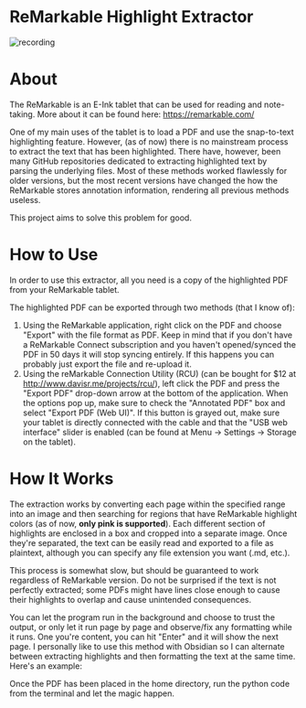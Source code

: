 # ReMarkable Highlight Extractor

![recording](https://github.com/karismas/ReMarkableHighlightExtractor/assets/42854589/082ad7e5-18d2-47c3-85fe-e268d807117e)

# About

The ReMarkable is an E-Ink tablet that can be used for reading and note-taking. More about it can be found here: https://remarkable.com/

One of my main uses of the tablet is to load a PDF and use the snap-to-text highlighting feature. However, (as of now) there is no mainstream process to extract the text that has been highlighted. There have, however, been many GitHub repositories dedicated to extracting highlighted text by parsing the underlying files. 
Most of these methods worked flawlessly for older versions, but the most recent versions have changed the how the ReMarkable stores annotation information, rendering all previous methods useless.

This project aims to solve this problem for good.

# How to Use

In order to use this extractor, all you need is a copy of the highlighted PDF from your ReMarkable tablet.

The highlighted PDF can be exported through two methods (that I know of):
1. Using the ReMarkable application, right click on the PDF and choose "Export" with the file format as PDF. Keep in mind that if you don't have a ReMarkable Connect subscription and you haven't opened/synced the PDF in 50 days it will stop syncing entirely. If this happens you can probably just export the file and re-upload it.
2. Using the reMarkable Connection Utility (RCU) (can be bought for $12 at http://www.davisr.me/projects/rcu/), left click the PDF and press the "Export PDF" drop-down arrow at the bottom of the application. When the options pop up, make sure to check the "Annotated PDF" box and select "Export PDF (Web UI)". If this button is grayed out, make sure your tablet is directly connected with the cable and that the "USB web interface" slider is enabled (can be found at Menu -> Settings -> Storage on the tablet).

# How It Works

The extraction works by converting each page within the specified range into an image and then searching for regions that have ReMarkable highlight colors (as of now, **only pink is supported**). Each different section of highlights are enclosed in a box and cropped into a separate image. Once they're separated, the text can be easily read and exported to a file as plaintext, although you can specify any file extension you want (.md, etc.). 

This process is somewhat slow, but should be guaranteed to work regardless of ReMarkable version. Do not be surprised if the text is not perfectly extracted; some PDFs might have lines close enough to cause their highlights to overlap and cause unintended consequences.

You can let the program run in the background and choose to trust the output, or only let it run page by page and observe/fix any formatting while it runs. One you're content, you can hit "Enter" and it will show the next page. I personally like to use this method with Obsidian so I can alternate between extracting highlights and then formatting the text at the same time. Here's an example:

Once the PDF has been placed in the home directory, run the python code from the terminal and let the magic happen.
